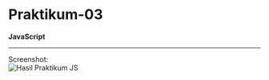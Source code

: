 # Praktikum-03

**JavaScript**

---

Screenshot:  
![Hasil Praktikum JS](https://i.imgur.com/fCflAOq.png)  
